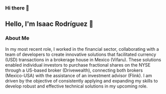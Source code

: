 ### Hi there 👋

## Hello, I'm Isaac Rodríguez 👋

### About Me

In my most recent role, I worked in the financial sector, collaborating with a team of developers to create innovative solutions that facilitated currency (USD) transactions in a brokerage house in Mexico (Vifaru). These solutions enabled individual investors to purchase fractional shares on the NYSE through a US-based broker (Drivewealth), connecting both brokers (Mexico-USA) with the assistance of an investment advisor (Flink). I am driven by the objective of consistently applying and expanding my skills to develop robust and effective technical solutions in my upcoming role.



<!--
**Edi1012/Edi1012** is a ✨ _special_ ✨ repository because its `README.md` (this file) appears on your GitHub profile.

Here are some ideas to get you started:

- 🔭 I’m currently working on ...
- 🌱 I’m currently learning ...
- 👯 I’m looking to collaborate on ...
- 🤔 I’m looking for help with ...
- 💬 Ask me about ...
- 📫 How to reach me: ...
- 😄 Pronouns: ...
- ⚡ Fun fact: ...
-->
